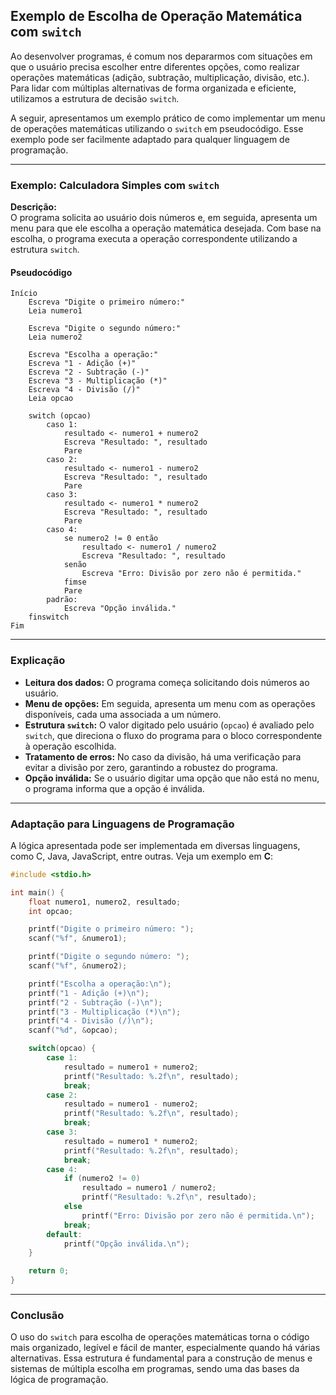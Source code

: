 
## Exemplo de Escolha de Operação Matemática com `switch`

Ao desenvolver programas, é comum nos depararmos com situações em que o usuário precisa escolher entre diferentes opções, como realizar operações matemáticas (adição, subtração, multiplicação, divisão, etc.). Para lidar com múltiplas alternativas de forma organizada e eficiente, utilizamos a estrutura de decisão `switch`.

A seguir, apresentamos um exemplo prático de como implementar um menu de operações matemáticas utilizando o `switch` em pseudocódigo. Esse exemplo pode ser facilmente adaptado para qualquer linguagem de programação.

---

### Exemplo: Calculadora Simples com `switch`

**Descrição:**  
O programa solicita ao usuário dois números e, em seguida, apresenta um menu para que ele escolha a operação matemática desejada. Com base na escolha, o programa executa a operação correspondente utilizando a estrutura `switch`.

#### Pseudocódigo

```pseudocode
Início
    Escreva "Digite o primeiro número:"
    Leia numero1

    Escreva "Digite o segundo número:"
    Leia numero2

    Escreva "Escolha a operação:"
    Escreva "1 - Adição (+)"
    Escreva "2 - Subtração (-)"
    Escreva "3 - Multiplicação (*)"
    Escreva "4 - Divisão (/)"
    Leia opcao

    switch (opcao)
        caso 1:
            resultado <- numero1 + numero2
            Escreva "Resultado: ", resultado
            Pare
        caso 2:
            resultado <- numero1 - numero2
            Escreva "Resultado: ", resultado
            Pare
        caso 3:
            resultado <- numero1 * numero2
            Escreva "Resultado: ", resultado
            Pare
        caso 4:
            se numero2 != 0 então
                resultado <- numero1 / numero2
                Escreva "Resultado: ", resultado
            senão
                Escreva "Erro: Divisão por zero não é permitida."
            fimse
            Pare
        padrão:
            Escreva "Opção inválida."
    finswitch
Fim
```

---

### Explicação

- **Leitura dos dados:** O programa começa solicitando dois números ao usuário.
- **Menu de opções:** Em seguida, apresenta um menu com as operações disponíveis, cada uma associada a um número.
- **Estrutura `switch`:** O valor digitado pelo usuário (`opcao`) é avaliado pelo `switch`, que direciona o fluxo do programa para o bloco correspondente à operação escolhida.
- **Tratamento de erros:** No caso da divisão, há uma verificação para evitar a divisão por zero, garantindo a robustez do programa.
- **Opção inválida:** Se o usuário digitar uma opção que não está no menu, o programa informa que a opção é inválida.

---

### Adaptação para Linguagens de Programação

A lógica apresentada pode ser implementada em diversas linguagens, como C, Java, JavaScript, entre outras. Veja um exemplo em **C**:

```c
#include <stdio.h>

int main() {
    float numero1, numero2, resultado;
    int opcao;

    printf("Digite o primeiro número: ");
    scanf("%f", &numero1);

    printf("Digite o segundo número: ");
    scanf("%f", &numero2);

    printf("Escolha a operação:\n");
    printf("1 - Adição (+)\n");
    printf("2 - Subtração (-)\n");
    printf("3 - Multiplicação (*)\n");
    printf("4 - Divisão (/)\n");
    scanf("%d", &opcao);

    switch(opcao) {
        case 1:
            resultado = numero1 + numero2;
            printf("Resultado: %.2f\n", resultado);
            break;
        case 2:
            resultado = numero1 - numero2;
            printf("Resultado: %.2f\n", resultado);
            break;
        case 3:
            resultado = numero1 * numero2;
            printf("Resultado: %.2f\n", resultado);
            break;
        case 4:
            if (numero2 != 0)
                resultado = numero1 / numero2;
                printf("Resultado: %.2f\n", resultado);
            else
                printf("Erro: Divisão por zero não é permitida.\n");
            break;
        default:
            printf("Opção inválida.\n");
    }

    return 0;
}
```

---

### Conclusão

O uso do `switch` para escolha de operações matemáticas torna o código mais organizado, legível e fácil de manter, especialmente quando há várias alternativas. Essa estrutura é fundamental para a construção de menus e sistemas de múltipla escolha em programas, sendo uma das bases da lógica de programação.
```

